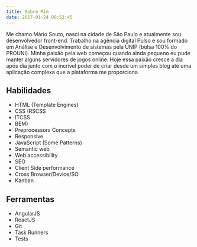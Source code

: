 ```yaml
---
title: Sobre Mim
date: 2017-01-24 00:52:45
---
```

Me chamo Mário Souto, nasci na cidade de São Paulo e atualmente sou desenvolvedor front-end. Trabalho na agência digital Pulso e sou formado em Análise e Desenvolvimento de sistemas pela UNIP (bolsa 100% do PROUNI).
Minha paixão pela web começou quando ainda pequeno eu pude manter alguns servidores de jogos online. Hoje essa paixão cresce a dia após dia junto com o incrível poder de criar desde um simples blog até uma aplicação complexa que a plataforma me proporciona.

## Habilidades

* HTML (Template Engines)
* CSS (RSCSS
* ITCSS
* BEM)
* Preprocessors Concepts
* Responsive
* JavaScript (Some Patterns)
* Semantic web
* Web accessibility
* SEO
* Client Side performance
* Cross Browser/Device/SO
* Kanban

## Ferramentas

* AngularJS
* ReactJS
* Git
* Task Runners
* Tests
 
